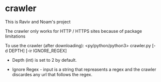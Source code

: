 # crawler
This is Raviv and Noam's project

The crawler only works for HTTP / HTTPS sites because of package limitations

To use the crawler (after downloading):
  <py/python/python3> crawler.py [-d DEPTH] [-ir IGNORE_REGEX]

- Depth (int) is set to 2 by default.

- Ignore Regex - input is a string that repreasents a regex and the crawler discardes any url that follows the regex.
